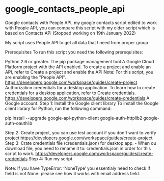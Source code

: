 # google_contacts_people_api
Google contacts with People API, my google contacts script edited to work with People API, you can compare this script with my older script which is based on Contacts API (Stopped working on 19th January 2022)

My script uses People API to get all data that I need from proper group

Prerequisites
To run this script you need the following prerequisites:

Python 2.6 or greater.
The pip package management tool
A Google Cloud Platform project with the API enabled. To create a project and enable an API, refer to Create a project and enable the API
Note: For this script, you are enabling the "People API".
https://developers.google.com/workspace/guides/create-project
Authorization credentials for a desktop application. To learn how to create credentials for a desktop application, refer to Create credentials.
https://developers.google.com/workspace/guides/create-credentials
A Google account.
Step 1: Install the Google client library
To install the Google client library for Python, run the following command:


  pip install --upgrade google-api-python-client google-auth-httplib2 google-auth-oauthlib
 
 Step 2: Create project, you can use test account if you don't want to verify project
 https://developers.google.com/workspace/guides/create-project
 Step 3: Crate credentials file (credentials.json) for desktop app. - When ou download file, you need to rename it to: credentials.json in order for this script to work.
 https://developers.google.com/workspace/guides/create-credentials
 Step 4: Run my script

Note: If you have TypeError: ‘NoneType’ you essentialy need to check if field is not None: please see how it works with email address field.
